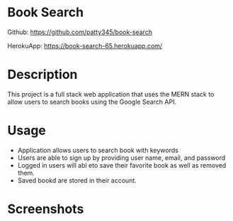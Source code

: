 # Book Search

Github: https://github.com/patty345/book-search 

HerokuApp: https://book-search-65.herokuapp.com/ 

# Description

This project is a full stack web application that uses the MERN stack to allow users
to search books using the Google Search API.

# Usage

- Application allows users to search book with keywords
- Users are able to sign up by providing user name, email, and password
- Logged in users will abl eto save their favorite book as well as removed them.
- Saved bookd are stored in their account.

# Screenshots

